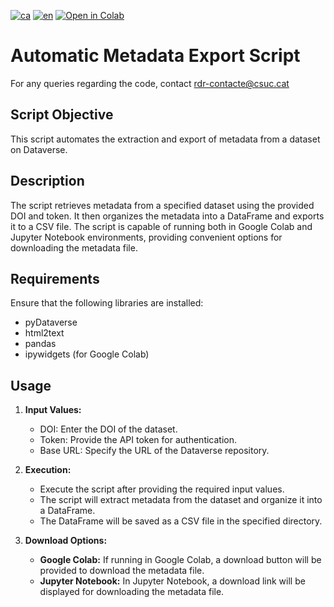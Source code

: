[![ca](https://img.shields.io/badge/lang-ca-blue.svg)](https://github.com/CSUC/RDR-scripts/blob/main/extract_metadata/README.md)
[![en](https://img.shields.io/badge/lang-en-green.svg)](https://github.com/CSUC/RDR-scripts/blob/main/extract_metadata/README_ENG.md)
[![Open in Colab](https://colab.research.google.com/assets/colab-badge.svg)](https://colab.research.google.com/github/CSUC/RDR-scripts/blob/main/extract_metadata/extract_metadata_script.ipynb)

# Automatic Metadata Export Script
For any queries regarding the code, contact rdr-contacte@csuc.cat

## Script Objective
This script automates the extraction and export of metadata from a dataset on Dataverse.

## Description

The script retrieves metadata from a specified dataset using the provided DOI and token. It then organizes the metadata into a DataFrame and exports it to a CSV file. The script is capable of running both in Google Colab and Jupyter Notebook environments, providing convenient options for downloading the metadata file.

## Requirements

Ensure that the following libraries are installed:
- pyDataverse
- html2text
- pandas
- ipywidgets (for Google Colab)

## Usage

1. **Input Values:**
    - DOI: Enter the DOI of the dataset.
    - Token: Provide the API token for authentication.
    - Base URL: Specify the URL of the Dataverse repository.

2. **Execution:**
    - Execute the script after providing the required input values.
    - The script will extract metadata from the dataset and organize it into a DataFrame.
    - The DataFrame will be saved as a CSV file in the specified directory.

3. **Download Options:**
    - **Google Colab:** If running in Google Colab, a download button will be provided to download the metadata file.
    - **Jupyter Notebook:** In Jupyter Notebook, a download link will be displayed for downloading the metadata file.


